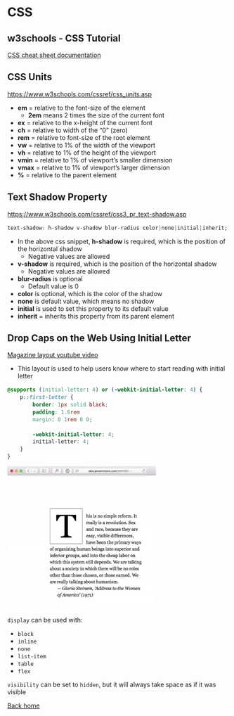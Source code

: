 # CSS

## w3schools - CSS Tutorial

[CSS cheat sheet documentation](https://www.w3schools.com/w3css/default.asp)

## CSS Units

https://www.w3schools.com/cssref/css_units.asp

- **em** = relative to the font-size of the element
  - **2em** means 2 times the size of the current font
- **ex** = relative to the x-height of the current font
- **ch** = relative to width of the “0” (zero)
- **rem** = relative to font-size of the root element
- **vw** = relative to 1% of the width of the viewport
- **vh** = relative to 1% of the height of the viewport
- **vmin** = relative to 1% of viewport’s smaller dimension
- **vmax** = relative to 1% of viewport’s larger dimension
- **%** = relative to the parent element

## Text Shadow Property

https://www.w3schools.com/cssref/css3_pr_text-shadow.asp

```css
text-shadow: h-shadow v-shadow blur-radius color|none|initial|inherit;
```

- In the above css snippet, **h-shadow** is required, which is the position of the horizontal shadow
  - Negative values are allowed
- **v-shadow** is required, which is the position of the horizontal shadow
  - Negative values are allowed
- **blur-radius** is optional
  - Default value is 0
- **color** is optional, which is the color of the shadow
- **none** is default value, which means no shadow
- **initial** is used to set this property to its default value
- **inherit** = inherits this property from its parent element

## Drop Caps on the Web Using Initial Letter

[Magazine layout youtube video](https://www.youtube.com/watch?v=2WryRYsCHlE&t=1s)

- This layout is used to help users know where to start reading with initial letter

```css
@supports (initial-letter: 4) or (-webkit-initial-letter: 4) {
	p::first-letter {
   		border: 1px solid black;
   		padding: 1.6rem
   		margin: 0 1rem 0 0;

   		-webkit-initial-letter: 4;
   		initial-letter: 4;
	}
}
```

![css-drop-caps](/images/css-drop-caps.png)

`display` can be used with:

- `block`
- `inline`
- `none`
- `list-item`
- `table`
- `flex`

`visibility` can be set to `hidden`, but it will always take space as if it was visible

[Back home](../README.md)
